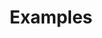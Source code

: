 ---
#Delimiter files are used to separate the list of documentation pages into sections.
title: "Examples"
type: delimiter
weight: 17 # Change this weight to change order of sections
sitemapExclude: True
---